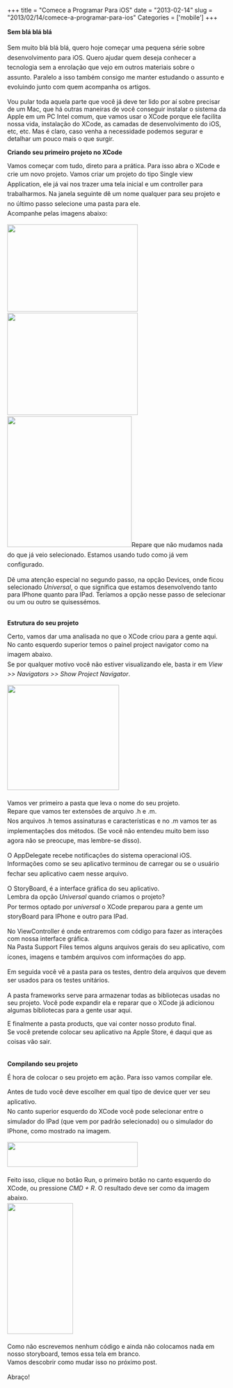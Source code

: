 +++
title = "Comece a Programar Para iOS"
date = "2013-02-14"
slug = "2013/02/14/comece-a-programar-para-ios"
Categories = ['mobile']
+++

<p><strong style="line-height: 1.6em;">Sem blá blá blá</strong></p>

<p><span style="line-height: 1.6em;">Sem muito blá blá blá, quero hoje começar uma pequena série sobre desenvolvimento para iOS. </span><span style="line-height: 1.6em;">Quero ajudar quem deseja conhecer a tecnologia sem a enrolação que vejo em outros materiais sobre o assunto. </span><span style="line-height: 1.6em;">Paralelo a isso também consigo me manter estudando o assunto e evoluindo junto com quem acompanha os artigos.</span><span style="line-height: 1.6em;"> </span></p>

<p>Vou pular toda aquela parte que você já deve ter lido por aí sobre precisar de um Mac, que há outras maneiras de você conseguir instalar o sistema da Apple em um PC Intel comum, que vamos usar o XCode porque ele facilita nossa vida, instalação do XCode, as camadas de desenvolvimento do iOS, etc, etc. Mas é claro, caso venha a necessidade podemos segurar e detalhar um pouco mais o que surgir.</p>

<!--more-->


<p><strong>Criando seu primeiro projeto no XCode</strong></p>

<p>Vamos começar com tudo, direto para a prática. Para isso abra o XCode e crie um novo projeto. <span style="line-height: 1.6em;">Vamos criar um projeto do tipo Single view Application, ele já vai nos trazer uma tela inicial e um controller para trabalharmos. </span><span style="line-height: 1.6em;">Na janela seguinte dê um nome qualquer para seu projeto e no último passo selecione uma pasta para ele.<br /> </span><span style="line-height: 1.6em;">Acompanhe pelas imagens abaixo:</span></p>

<p><a href="../../assets/uploads/2013/02/imagem1.png"><img class="alignnone size-medium wp-image-604" title="imagem1" src="../../assets/uploads/2013/02/imagem1-300x200.png" alt="" width="300" height="200" /></a>                 <a style="line-height: 1.6em;" href="../../assets/uploads/2013/02/imagem2.png"><img class="alignnone size-medium wp-image-606" title="imagem2" src="../../assets/uploads/2013/02/imagem2-300x234.png" alt="" width="300" height="234" /></a>            <a style="line-height: 1.6em;" href="../../assets/uploads/2013/02/imagem3.png"><img class="alignnone size-medium wp-image-605" title="imagem3" src="../../assets/uploads/2013/02/imagem3-286x300.png" alt="" width="286" height="300" /></a><span style="line-height: 1.6em;">Repare que não mudamos nada do que já veio selecionado. Estamos usando tudo como já vem configurado.</span><span style="line-height: 1.6em;"> </span></p>

<p>Dê uma atenção especial no segundo passo, na opção Devices, onde ficou selecionado <em>Universal</em>, o que significa que estamos desenvolvendo tanto para IPhone quanto para IPad. Teríamos a opção nesse passo de selecionar ou um ou outro se quisessémos.</p>

<p><strong><br/>
Estrutura do seu projeto</strong></p>

<p>Certo, vamos dar uma analisada no que o XCode criou para a gente aqui.<br/>
<span style="line-height: 1.6em;">No canto esquerdo superior temos o painel project navigator como na imagem abaixo.<br /> </span><span style="line-height: 1.6em;">Se por qualquer motivo você não estiver visualizando ele, basta ir em <em>View >> Navigators >> Show Project Navigator</em>.</span></p>

<p><span style="line-height: 1.6em;"><a href="../../assets/uploads/2013/02/imagem-4.png"><img class="alignnone size-full wp-image-607" title="imagem 4" src="../../assets/uploads/2013/02/imagem-4.png" alt="" width="257" height="241" /></a> </span></p>

<p>Vamos ver primeiro a pasta que leva o nome do seu projeto.<br/>
<span style="line-height: 1.6em;">Repare que vamos ter extensões de arquivo .h e .m.<br /> </span><span style="line-height: 1.6em;">Nos arquivos .h temos assinaturas e características e no .m vamos ter as implementações dos métodos. (Se você não entendeu muito bem isso agora não se preocupe, mas lembre-se disso).</span><span style="line-height: 1.6em;"> </span></p>

<p>O AppDelegate recebe notificações do sistema operacional iOS.<br/>
<span style="line-height: 1.6em;">Informações como se seu aplicativo terminou de carregar ou se o usuário fechar seu aplicativo caem nesse arquivo.</span><span style="line-height: 1.6em;"> </span></p>

<p>O StoryBoard, é a interface gráfica do seu aplicativo.<br/>
<span style="line-height: 1.6em;">Lembra da opção </span><em style="line-height: 1.6em;">Universal</em><span style="line-height: 1.6em;"> quando criamos o projeto?<br /> </span><span style="line-height: 1.6em;">Por termos optado por </span><em style="line-height: 1.6em;">universal</em><span style="line-height: 1.6em;"> o XCode preparou para a gente um storyBoard para IPhone e outro para IPad.</span></p>

<p>No ViewController é onde entraremos com código para fazer as interações com nossa interface gráfica.<br/>
<span style="line-height: 1.6em;">Na Pasta Support Files temos alguns arquivos gerais do seu aplicativo, com ícones, imagens e também arquivos com informações do app.</span><span style="line-height: 1.6em;"> </span></p>

<p>Em seguida você vê a pasta para os testes, dentro dela arquivos que devem ser usados para os testes unitários.<span style="line-height: 1.6em;"> </span></p>

<p>A pasta frameworks serve para armazenar todas as bibliotecas usadas no seu projeto. Você pode expandir ela e reparar que o XCode já adicionou algumas bibliotecas para a gente usar aqui.</p>

<p>E finalmente a pasta products, que vai conter nosso produto final.<br/>
<span style="line-height: 1.6em;">Se você pretende colocar seu aplicativo na Apple Store, é daqui que as coisas vão sair.</span><span style="line-height: 1.6em;"> </span></p>

<p><strong><br/>
Compilando seu projeto</strong></p>

<p>É hora de colocar o seu projeto em ação. Para isso vamos compilar ele.</p>

<p><span style="line-height: 1.6em;">Antes de tudo você deve escolher em qual tipo de device quer ver seu aplicativo.<br /> </span><span style="line-height: 1.6em;">No canto superior esquerdo do XCode você pode selecionar entre o simulador do IPad (que vem por padrão selecionado) ou o simulador do IPhone, como mostrado na imagem.</span></p>

<p><a href="../../assets/uploads/2013/02/imagem5.png"><img class="alignnone size-medium wp-image-608" title="imagem5" src="../../assets/uploads/2013/02/imagem5-300x57.png" alt="" width="300" height="57" /></a><span style="line-height: 1.6em;"> </span></p>

<p>Feito isso, clique no botão Run, o primeiro botão no canto esquerdo do XCode, ou pressione <em>CMD + R</em>. <span style="line-height: 1.6em;">O resultado deve ser como da imagem abaixo.<br /> <a href="../../assets/uploads/2013/02/imagem6.png"><img class="alignnone size-medium wp-image-611" title="imagem6" src="../../assets/uploads/2013/02/imagem6-151x300.png" alt="" width="151" height="300" /></a> </span></p>

<p>Como não escrevemos nenhum código e ainda não colocamos nada em nosso storyboard, temos essa tela em branco.<br/>
<span style="line-height: 1.6em;">Vamos descobrir como mudar isso no próximo post.</span><span style="line-height: 1.6em;"> </span></p>

<p>Abraço!</p>
